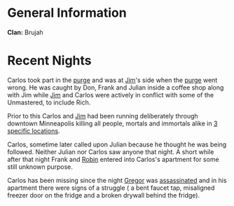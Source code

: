 <!-- TITLE: Carlos -->
<!-- SUBTITLE: Known Brujah-->

# General Information
**Clan:** Brujah
# Recent Nights
Carlos took part in the [purge](/home/vtm/events/purge) and was at [Jim](/home/vtm/npc/jim)'s side when the [purge](/home/vtm/events/purge) went wrong.  He was caught by Don, Frank and Julian inside a coffee shop along with Jim while [Jim](/home/vtm/npc/jim) and Carlos were actively in conflict with some of the Unmastered, to include Rich.

Prior to this Carlos and [Jim](/home/vtm/npc/jim) had been running deliberately through downtown Minneapolis killing all people, mortals and immortals alike in [3 specific locations](/home/vtm/events/purge).

Carlos, sometime later called upon Julian because he thought he was being followed.  Neither Julian nor Carlos saw anyone that night.
A short while after that night Frank and [Robin](/home/vtm/npc/robin) entered into Carlos's apartment for some still unknown purpose.

Carlos has been missing since the night [Gregor](/home/vtm/npc/gregor) was [assassinated](/home/vtm/events/gregordead) and in his apartment there were signs of a struggle ( a bent faucet tap, misaligned freezer door on the fridge and a broken drywall behind the fridge).
